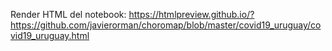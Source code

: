 Render HTML del notebook: https://htmlpreview.github.io/?https://github.com/javierorman/choromap/blob/master/covid19_uruguay/covid19_uruguay.html